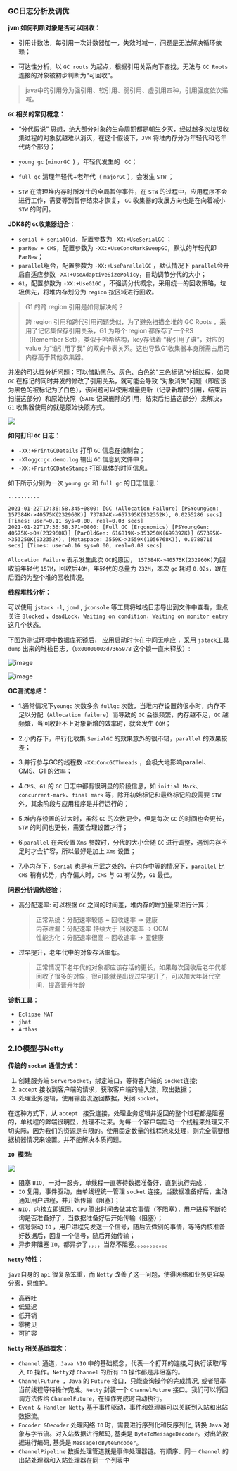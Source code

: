 ### GC日志分析及调优

**jvm 如何判断对象是否可以回收**：

- 引用计数法，每引用一次计数器加一，失效时减一，问题是无法解决循环依赖；

- 可达性分析，以 `GC roots` 为起点，根据引用关系向下查找，无法与 `GC Roots` 连接的对象被初步判断为“可回收”。

> java中的引用分为强引用、软引用、弱引用、虚引用四种，引用强度依次递减。

**`GC` 相关的常见概念：**

- “分代假说” 思想，绝大部分对象的生命周期都是朝生夕灭，经过越多次垃圾收集过程的对象就越难以消灭，在这个假设下，`JVM` 将堆内存分为年轻代和老年代两个部分；

- `young gc` (`minorGC `) ，年轻代发生的 ` GC`； 
- `full gc` 清理年轻代+老年代（ `majorGC` ），会发生 `STW` ；
- `STW` 在清理堆内存时所发生的全局暂停事件，在  `STW` 的过程中，应用程序不会进行工作，需要等到暂停结束才恢复， `GC` 收集器的发展方向也是在向着减小 `STW` 的时间。

**JDK8的 `GC`收集器组合**：

- `serial + serialOld`，配置参数为 `-XX:+UseSerialGC` ；
- `parNew + CMS`，配置参数为 `-XX:+UseConcMarkSweepGC`，默认的年轻代即 `ParNew`；
- `parallel`组合，配置参数为 `-XX:+UseParallelGC` ，默认情况下 `parallel`会开启自适应参数 `-XX:+UseAdaptiveSizePolicy`，自动调节分代的大小；
- `G1`，配置参数为 `-XX:+UseG1GC` ，不强调分代概念，采用统一的回收策略，垃圾优先，将堆内存划分为 `region` 按区域进行回收。

> G1 的跨 region 引用是如何解决的？
>
> 跨 region 引用和跨代引用问题类似，为了避免扫描全堆的 GC Roots ，采用了记忆集保存引用关系，G1 为每个 region 都保存了一个RS （Remember Set），类似于哈希结构，key存储着 “我引用了谁”，对应的 value 为“谁引用了我” 的双向卡表关系。这也导致G1收集器本身所需占用的内存高于其他收集器。

并发的可达性分析问题：可以借助黑色、灰色、白色的"三色标记"分析过程，如果 `GC` 在标记的同时并发的修改了引用关系，就可能会导致 “对象消失”问题（即应该为黑色的被标记为了白色），该问题可以使用增量更新（记录新增的引用，结束后扫描这部分）和原始快照（`SATB` 记录删除的引用，结束后扫描这部分）来解决，`G1` 收集器使用的就是原始快照方式。

![](https://note.youdao.com/yws/api/group/102464226/file/909661154?method=download&inline=true&version=1&shareToken=97250695C9C44462BE5CF02A0E05E43E)

**如何打印 `GC` 日志**：

- `-XX:+PrintGCDetails` 打印  `GC` 信息在控制台；
- `-Xloggc:gc.demo.log` 输出 `GC` 信息到文件中；
- `-XX:+PrintGCDateStamps`  打印具体的时间信息。

如下所示分别为一次 `young gc` 和 `full gc` 的日志信息：

```
..........

2021-01-22T17:36:58.345+0800: [GC (Allocation Failure) [PSYoungGen: 157384K->40575K(232960K)] 737874K->657395K(932352K), 0.0255286 secs] [Times: user=0.11 sys=0.00, real=0.03 secs] 
2021-01-22T17:36:58.371+0800: [Full GC (Ergonomics) [PSYoungGen: 40575K->0K(232960K)] [ParOldGen: 616819K->353250K(699392K)] 657395K->353250K(932352K), [Metaspace: 3559K->3559K(1056768K)], 0.0788716 secs] [Times: user=0.16 sys=0.00, real=0.08 secs] 

```

`Allocation Failure` 表示发生此次 `GC`的原因， `157384K->40575K(232960K)`为回收前年轻代 `157M`，回收后`40M`，年轻代的总量为 `232M`，本次 `gc` 耗时 `0.02s`，跟在后面的为整个堆的回收情况。

**线程堆栈分析：**

可以使用 `jstack -l`, `jcmd` , `jconsole` 等工具将堆栈日志导出到文件中查看，重点关注 `Blocked` ，`deadLock`，`Waiting on condition`，`Waiting on monitor entry` 这几个状态。

下图为测试环境中数据库死锁后， 应用启动时卡在中间无响应 ，采用 `jstack`工具 `dump` 出来的堆栈日志，（`0x00000003d7365978` 这个锁一直未释放）:



![image](https://note.youdao.com/yws/api/group/102464226/file/906765438?method=download&inline=true&version=1&shareToken=97250695C9C44462BE5CF02A0E05E43E)


![image](https://note.youdao.com/yws/api/group/102464226/file/906764520?method=download&inline=true&version=1&shareToken=97250695C9C44462BE5CF02A0E05E43E)

**GC测试总结：**

- 1.通常情况下`youngc` 次数多余 `fullgc` 次数，当堆内存设置的很小时，内存不足以分配（`Allocation failure`）而导致的  `GC` 会很频繁，内存越不足，`GC` 越频繁，当回收赶不上对象新增的效率时，就会发生 `OOM`；

- 2.小内存下，串行化收集 `SerialGC` 的效果意外的很不错，`parallel` 的效果较差；
- 3.并行参与GC的线程数 `-XX:ConcGCThreads` ，会极大地影响parallel、CMS、G1 的效率；
- 4.`CMS`、`G1` 的 `GC` 日志中都有很明显的阶段信息，如 `initial Mark`、`concurrent-mark`、`final mark` 等，除开初始标记和最终标记阶段需要 `STW` 外，其余阶段与应用程序是并行运行的；

- 5.堆内存设置的过大时，虽然 `GC` 的次数更少，但是每次 `GC` 的时间也会更长，`STW`  的时间也更长，需要合理设置才行；
- 6.`parallel` 在未设置 `Xms` 参数时，分代的大小会随 `GC` 进行调整，遇到内存不足时才会扩容，所以最好是加上 `Xms` 设置； 
- 7.小内存下，`Serial` 也是有用武之处的，在内存中等的情况下，`parallel` 比 `CMS` 稍有优势，内存偏大时，`CMS` 与 `G1` 有优势，`G1` 最佳。

**问题分析调优经验：**

- 高分配速率: 可以根据 `GC` 之间的时间差，堆内存的增加量来进行计算；

  > 正常系统：分配速率较低 ~ 回收速率 -> 健康  
  > 内存泄漏：分配速率 持续大于 回收速率 -> OOM  
  > 性能劣化：分配速率很高 ~ 回收速率 -> 亚健康

- 过早提升，老年代中的对象存活率低。

  > 正常情况下老年代的对象都应该存活的更长，如果每次回收后老年代都回收了很多的对象，很可能就是出现过早提升了，可以加大年轻代空间，提高晋升年龄



**诊断工具：**

- `Eclipse MAT`
- `jhat`
- `Arthas`

### 2.IO模型与Netty

**传统的 `socket` 通信方式：**

1. 创建服务端 `ServerSocket`，绑定端口，等待客户端的 `Socket`连接;
2. `accept` 接收到客户端的请求，获取客户端的输入流，取出数据；
3. 处理业务逻辑，使用输出流返回数据，关闭 `socket`。

在这种方式下，从 `accept ` 接受连接，处理业务逻辑并返回的整个过程都是阻塞的，单线程的弊端很明显，处理不过来。为每一个客户端启动一个线程来处理又不切实际，因为我们的资源是有限的。使用固定数量的线程池来处理，则完全需要根据机器情况来设置。并不能解决本质问题。



**`IO `模型:**

![](https://note.youdao.com/yws/api/group/102464226/file/909661549?method=download&inline=true&version=1&shareToken=97250695C9C44462BE5CF02A0E05E43E)

- 阻塞 `BIO`，一对一服务，单线程一直等待数据准备好，直到执行完成；
- `IO` 复用，事件驱动，由单线程统一管理  `socket`  连接，当数据准备好后，主动通知用户进程，并开始传输（阻塞）；
- `NIO`，内核立即返回，`CPU` 腾出时间去做其它事情（不阻塞），用户进程不断轮询是否准备好了，当数据准备好后开始传输（阻塞）；
- 信号驱动 `IO` ，用户进程先发送一个信号，随后去做别的事情，等待内核准备好数据后，回复一个信号，随后开始传输；
- 异步非阻塞 `IO`，都异步了，，，，当然不阻塞。。。。。。。。。。。

**`Netty` 特性：**

`java`自身的 `api` 很复杂笨重，而 `Netty` 改善了这一问题，使得网络和业务更容易分离，易维护。

- 高吞吐
- 低延迟
- 低开销
- 零拷贝
- 可扩容

**`Netty` 相关基础概念：**

- `Channel` 通道，`Java NIO` 中的基础概念，代表一个打开的连接,可执行读取/写入 `IO` 操作。`Netty`对  `Channel`  的所有 `IO` 操作都是非阻塞的。
- `ChannelFuture `，`Java` 的 `Future` 接口，只能查询操作的完成情况, 或者阻塞当前线程等待操作完成。`Netty` 封装一个 `ChannelFuture` 接口。我们可以将回调方法传给 `ChannelFuture`，在操作完成时自动执行。
- `Event & Handler Netty` 基于事件驱动，事件和处理器可以关联到入站和出站数据流。
- `Encoder &Decoder` 处理网络 `IO` 时，需要进行序列化和反序列化, 转换 `Java` 对象与字节流。对入站数据进行解码, 基类是 `ByteToMessageDecoder`。对出站数据进行编码, 基类是 `MessageToByteEncoder`。
- `ChannelPipeline` 数据处理管道就是事件处理器链。有顺序、同一 `Channel` 的出站处理器和入站处理器在同一个列表中